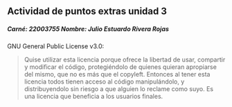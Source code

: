 ## Actividad de puntos extras unidad 3


##### Carné: 22003755 Nombre: Julio Estuardo Rivera Rojas

GNU General Public License v3.0:

> Quise utilizar esta licencia porque ofrece la libertad de usar, compartir y modificar el código, protegiéndolo de quienes quieran apropiarse del mismo, que no es más que el 
> copyleft. Entonces al tener esta licencia todos tienen acceso al código manipulándolo, y distribuyendolo sin riesgo a que alguien lo reclame como suyo. Es una licencia que 
> beneficia a los usuarios finales.


